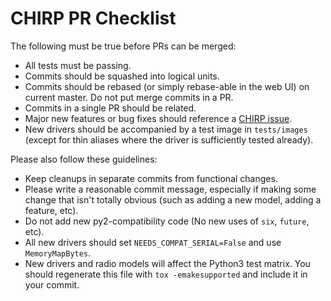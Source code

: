 # CHIRP PR Checklist

The following must be true before PRs can be merged:

* All tests must be passing.
* Commits should be squashed into logical units.
* Commits should be rebased (or simply rebase-able in the web UI) on current master. Do not put merge commits in a PR.
* Commits in a single PR should be related.
* Major new features or bug fixes should reference a [CHIRP issue](https://chirp.danplanet.com/projects/chirp/issues).
* New drivers should be accompanied by a test image in `tests/images` (except for thin aliases where the driver is sufficiently tested already).

Please also follow these guidelines:

* Keep cleanups in separate commits from functional changes.
* Please write a reasonable commit message, especially if making some change that isn't totally obvious (such as adding a new model, adding a feature, etc).
* Do not add new py2-compatibility code (No new uses of `six`, `future`, etc).
* All new drivers should set `NEEDS_COMPAT_SERIAL=False` and use `MemoryMapBytes`.
* New drivers and radio models will affect the Python3 test matrix. You should regenerate this file with `tox -emakesupported` and include it in your commit.
